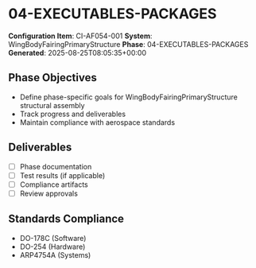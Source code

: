 # 04-EXECUTABLES-PACKAGES

**Configuration Item**: CI-AF054-001
**System**: WingBodyFairingPrimaryStructure
**Phase**: 04-EXECUTABLES-PACKAGES
**Generated**: 2025-08-25T08:05:35+00:00

## Phase Objectives
- Define phase-specific goals for WingBodyFairingPrimaryStructure structural assembly
- Track progress and deliverables
- Maintain compliance with aerospace standards

## Deliverables
- [ ] Phase documentation
- [ ] Test results (if applicable)
- [ ] Compliance artifacts
- [ ] Review approvals

## Standards Compliance
- DO-178C (Software)
- DO-254 (Hardware)
- ARP4754A (Systems)

